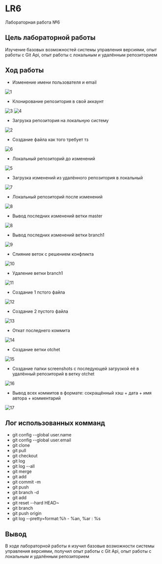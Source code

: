 # LR6
Лабораторная работа №6
## Цель лабораторной работы 
Изучение базовых возможностей системы управления версиями, опыт работы с Git Api, опыт работы с локальным и удалённым репозиторием
## Ход работы
* Изменение имени пользователя и email   
                                                                                       
 ![1](https://user-images.githubusercontent.com/67775683/202866955-9d2530aa-f936-44fb-83bc-17899a08d807.png)
 
* Клонирование репозитория в свой аккаунт                       
                                                               
 ![3](https://user-images.githubusercontent.com/67775683/202867214-3cdb31cd-c6fb-47c4-83ae-a6cba9fc036f.png)
 ![4](https://user-images.githubusercontent.com/67775683/202867373-3ef58606-5e36-4591-b63d-49da983121c5.png)
 
* Загрузка репозитория на локальную систему

 ![2](https://user-images.githubusercontent.com/67775683/202867221-2a810b20-8f0e-439e-9d15-7d552522a536.png)
 
* Создание файла как того требует тз

 ![6](https://user-images.githubusercontent.com/67775683/202867304-c374caaf-bc2d-4a38-b551-799e067dfea3.png)
 
* Локальный репозиторий до изменений

 ![5](https://user-images.githubusercontent.com/67775683/202866985-4396b59f-a2a9-49e3-9cee-0f20736dd17d.png)
 
* Загрузка изменений из удалённого репозитория в локальный

 ![7](https://user-images.githubusercontent.com/67775683/202867004-7189c1e4-a362-47ba-bd69-0d565fe09658.png)
 
* Локальный репозиторий после изменений

 ![8](https://user-images.githubusercontent.com/67775683/202867012-1a3626a8-89d7-49aa-bfd8-bb5148fb4100.png)
 
* Вывод последних изменений ветки master

 ![8](https://user-images.githubusercontent.com/67775683/202867012-1a3626a8-89d7-49aa-bfd8-bb5148fb4100.png)
 
* Вывод последних изменений ветки branch1

 ![9](https://user-images.githubusercontent.com/67775683/202867018-04233269-2873-4da2-9e02-fb08c0467930.png)
 
* Слияние веток с решением конфликта

 ![10](https://user-images.githubusercontent.com/67775683/202867023-2813a181-8f39-4ade-b1e1-e6d74f9bee49.png)
 
* Удаление ветки branch1

 ![11](https://user-images.githubusercontent.com/67775683/202867026-651e78d0-a691-4930-913b-4036248c38ee.png)
 
* Создание 1 пстого файла

 ![12](https://user-images.githubusercontent.com/67775683/202867060-035bcc7b-e203-433c-b2c3-62a30acd122e.png)
 
* Создание 2 пустого файла

 ![13](https://user-images.githubusercontent.com/67775683/202867071-bcc00f80-6305-402b-9b6e-917ab579d6c0.png)
 
* Откат последнего коммита

 ![14](https://user-images.githubusercontent.com/67775683/202867078-4dd668f4-7db5-42d9-9670-0d32dfd5cba7.png)
 
* Создание ветки otchet

 ![15](https://user-images.githubusercontent.com/67775683/202867086-8012ffd0-26f5-42cd-8f1a-4312271c1410.png)
 
* Создание папки screenshots с последующей загрузкой её в удалённый репозиторий в ветку otchet

 ![16](https://user-images.githubusercontent.com/67775683/202867094-a12b3dbf-c7e0-4c32-98a8-6548dcbf1b1a.png)
 
* Вывод всех коммитов в формате: сокращённый хэш + дата + имя автора + комментарий

 ![17](https://user-images.githubusercontent.com/67775683/202867103-59c77f81-8e8d-479f-83e9-0f2900e537a8.png)


## Лог использованных комманд
* git config --global user.name
* git config --global user.email
* git clone
* git pull
* git checkout
* git log
* git log --all
* git merge
* git add
* git commit -m
* git push
* git branch -d
* git add
* git reset --hard HEAD~
* git branch
* git push origin
* git log --pretty=format:%h - %an, %ar : %s

## Вывод
В ходе лабораторной работы я изучил базовые возможности системы управления версиями, получил опыт работы с Git Api, опыт работы с локальным и удалённым репозиторием
